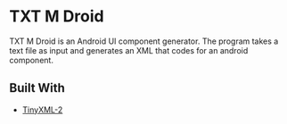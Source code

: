 # TXT M Droid

TXT M Droid is an Android UI component generator. The program takes a text file as input and generates an XML that codes for an android component.

## Built With

- [TinyXML-2](https://github.com/leethomason/tinyxml2)
